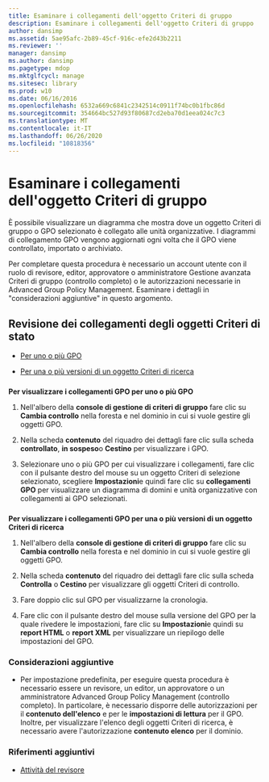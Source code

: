 ```yaml
---
title: Esaminare i collegamenti dell'oggetto Criteri di gruppo
description: Esaminare i collegamenti dell'oggetto Criteri di gruppo
author: dansimp
ms.assetid: 5ae95afc-2b89-45cf-916c-efe2d43b2211
ms.reviewer: ''
manager: dansimp
ms.author: dansimp
ms.pagetype: mdop
ms.mktglfcycl: manage
ms.sitesec: library
ms.prod: w10
ms.date: 06/16/2016
ms.openlocfilehash: 6532a669c6841c2342514c0911f74bc0b1fbc86d
ms.sourcegitcommit: 354664bc527d93f80687cd2eba70d1eea024c7c3
ms.translationtype: MT
ms.contentlocale: it-IT
ms.lasthandoff: 06/26/2020
ms.locfileid: "10818356"
---
```

# Esaminare i collegamenti dell'oggetto Criteri di gruppo


È possibile visualizzare un diagramma che mostra dove un oggetto Criteri di gruppo o GPO selezionato è collegato alle unità organizzative. I diagrammi di collegamento GPO vengono aggiornati ogni volta che il GPO viene controllato, importato o archiviato.

Per completare questa procedura è necessario un account utente con il ruolo di revisore, editor, approvatore o amministratore Gestione avanzata Criteri di gruppo (controllo completo) o le autorizzazioni necessarie in Advanced Group Policy Management. Esaminare i dettagli in "considerazioni aggiuntive" in questo argomento.

## Revisione dei collegamenti degli oggetti Criteri di stato


-   [Per uno o più GPO](#bkmk-gpos)

-   [Per una o più versioni di un oggetto Criteri di ricerca](#bkmk-gpo-versions)

### <a href="" id="bkmk-gpos"></a>

**Per visualizzare i collegamenti GPO per uno o più GPO**

1.  Nell'albero della **console di gestione di criteri di gruppo** fare clic su **Cambia controllo** nella foresta e nel dominio in cui si vuole gestire gli oggetti GPO.

2.  Nella scheda **contenuto** del riquadro dei dettagli fare clic sulla scheda **controllato**, **in sospeso**o **Cestino** per visualizzare i GPO.

3.  Selezionare uno o più GPO per cui visualizzare i collegamenti, fare clic con il pulsante destro del mouse su un oggetto Criteri di selezione selezionato, scegliere **Impostazioni**e quindi fare clic su **collegamenti GPO** per visualizzare un diagramma di domini e unità organizzative con collegamenti ai GPO selezionati.

### <a href="" id="bkmk-gpo-versions"></a>

**Per visualizzare i collegamenti GPO per una o più versioni di un oggetto Criteri di ricerca**

1.  Nell'albero della **console di gestione di criteri di gruppo** fare clic su **Cambia controllo** nella foresta e nel dominio in cui si vuole gestire gli oggetti GPO.

2.  Nella scheda **contenuto** del riquadro dei dettagli fare clic sulla scheda **Controlla** o **Cestino** per visualizzare gli oggetti Criteri di controllo.

3.  Fare doppio clic sul GPO per visualizzarne la cronologia.

4.  Fare clic con il pulsante destro del mouse sulla versione del GPO per la quale rivedere le impostazioni, fare clic su **Impostazioni**e quindi su **report HTML** o **report XML** per visualizzare un riepilogo delle impostazioni del GPO.

### Considerazioni aggiuntive

-   Per impostazione predefinita, per eseguire questa procedura è necessario essere un revisore, un editor, un approvatore o un amministratore Advanced Group Policy Management (controllo completo). In particolare, è necessario disporre delle autorizzazioni per il **contenuto dell'elenco** e per le **impostazioni di lettura** per il GPO. Inoltre, per visualizzare l'elenco degli oggetti Criteri di ricerca, è necessario avere l'autorizzazione **contenuto elenco** per il dominio.

### Riferimenti aggiuntivi

-   [Attività del revisore](performing-reviewer-tasks-agpm30ops.md)

 

 






